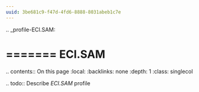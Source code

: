 ```yaml
---
uuid: 3be681c9-f47d-4fd6-8888-8031abeb1c7e
---
```

.. _profile-ECI.SAM:

=======
ECI.SAM
=======

.. contents:: On this page
    :local:
    :backlinks: none
    :depth: 1
    :class: singlecol

.. todo::
    Describe *ECI.SAM* profile

